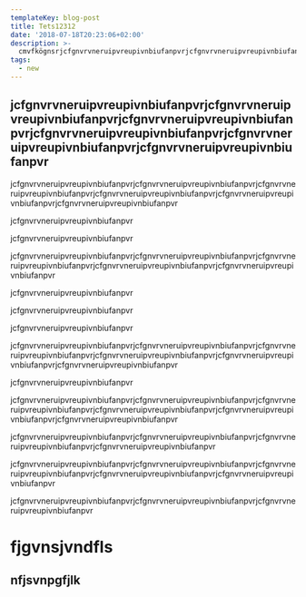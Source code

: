 ```yaml
---
templateKey: blog-post
title: Tets12312
date: '2018-07-18T20:23:06+02:00'
description: >-
  cmvfkögnsrjcfgnvrvneruipvreupivnbiufanpvrjcfgnvrvneruipvreupivnbiufanpvrjcfgnvrvneruipvreupivnbiufanpvrjcfgnvrvneruipvreupivnbiufanpvrjcfgnvrvneruipvreupivnbiufanpvr
tags:
  - new
---
```

## jcfgnvrvneruipvreupivnbiufanpvrjcfgnvrvneruipvreupivnbiufanpvrjcfgnvrvneruipvreupivnbiufanpvrjcfgnvrvneruipvreupivnbiufanpvrjcfgnvrvneruipvreupivnbiufanpvrjcfgnvrvneruipvreupivnbiufanpvr

jcfgnvrvneruipvreupivnbiufanpvrjcfgnvrvneruipvreupivnbiufanpvrjcfgnvrvneruipvreupivnbiufanpvrjcfgnvrvneruipvreupivnbiufanpvrjcfgnvrvneruipvreupivnbiufanpvrjcfgnvrvneruipvreupivnbiufanpvr

jcfgnvrvneruipvreupivnbiufanpvr

jcfgnvrvneruipvreupivnbiufanpvr

jcfgnvrvneruipvreupivnbiufanpvrjcfgnvrvneruipvreupivnbiufanpvrjcfgnvrvneruipvreupivnbiufanpvrjcfgnvrvneruipvreupivnbiufanpvrjcfgnvrvneruipvreupivnbiufanpvr

jcfgnvrvneruipvreupivnbiufanpvr

jcfgnvrvneruipvreupivnbiufanpvr

jcfgnvrvneruipvreupivnbiufanpvr

jcfgnvrvneruipvreupivnbiufanpvrjcfgnvrvneruipvreupivnbiufanpvrjcfgnvrvneruipvreupivnbiufanpvrjcfgnvrvneruipvreupivnbiufanpvrjcfgnvrvneruipvreupivnbiufanpvrjcfgnvrvneruipvreupivnbiufanpvr

jcfgnvrvneruipvreupivnbiufanpvr

jcfgnvrvneruipvreupivnbiufanpvrjcfgnvrvneruipvreupivnbiufanpvrjcfgnvrvneruipvreupivnbiufanpvrjcfgnvrvneruipvreupivnbiufanpvrjcfgnvrvneruipvreupivnbiufanpvrjcfgnvrvneruipvreupivnbiufanpvr

jcfgnvrvneruipvreupivnbiufanpvrjcfgnvrvneruipvreupivnbiufanpvrjcfgnvrvneruipvreupivnbiufanpvrjcfgnvrvneruipvreupivnbiufanpvr

jcfgnvrvneruipvreupivnbiufanpvrjcfgnvrvneruipvreupivnbiufanpvrjcfgnvrvneruipvreupivnbiufanpvrjcfgnvrvneruipvreupivnbiufanpvrjcfgnvrvneruipvreupivnbiufanpvr

jcfgnvrvneruipvreupivnbiufanpvrjcfgnvrvneruipvreupivnbiufanpvrjcfgnvrvneruipvreupivnbiufanpvr

# 

# fjgvnsjvndfls

## nfjsvnpgfjlk
